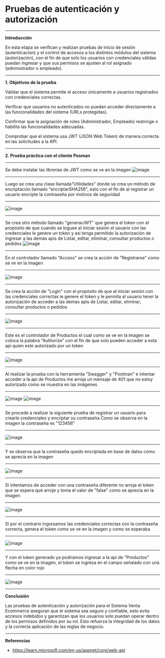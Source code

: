 # Pruebas de autenticación y autorización
---

**Introducción**

En esta etapa se verifican y realizan pruebas de inicio de sesión (autenticación) y el control de accesos a los distintos módulos del sistema (autorización), con el fin de que solo los usuarios con credenciales válidas puedan ingresar y que sus permisos se ajusten al rol asignado (administrador o empleado).

---


**1. Objetivos de la prueba**

Validar que el sistema permite el acceso únicamente a usuarios registrados con credenciales correctas.

Verificar que usuarios no autenticados no puedan acceder directamente a las funcionalidades del sistema (URLs protegidas).

Confirmar que la asignación de roles (Administrador, Empleado) restringe o habilita las funcionalidades adecuadas.

Comprobar que el sistema usa JWT (JSON Web Token) de manera correcta en las solicitudes a la API.


---


**2. Prueba práctica con el cliente Posman**

---


Se debe instalar las librerías de JWT como se ve en la imagen
![image](https://github.com/user-attachments/assets/6f7c3a16-2e48-43a7-89e9-76d24ee23b28)


---


Luego se crea una clase llamada"Utilidades" donde se crea un método de encriptación llamado "encriptarSHA256", esto con el fin de al registrar un usuario encripte la contraseña por motivos de seguridad

---
![image](https://github.com/user-attachments/assets/bff4651f-516a-4915-8ecd-5bfdaff844ac)

---

Se crea otro método llamado "generarJWT" que genera el token con el propósito de que cuando se loguee al iniciar sesión el usuario con las credenciales le genere un token y así tenga permitido la autorización de ingresar a las demás apis de Listar, editar, eliminar, consultar productos o pedidos
![image](https://github.com/user-attachments/assets/254eab5f-f34b-4d1c-9127-1cc3474ab8da)

---

En el controlador llamado "Acceso" se crea la acción de "Registrarse" como se ve en la imagen

---

![image](https://github.com/user-attachments/assets/6171c535-563a-4c45-af34-dddabf050e62)

---

Se crea la acción de "Login" con el propósito de que al iniciar sesión con las credenciales correctas le genere el token y le permita al usuario tener la autorización de acceder a las demas apis de Listar, editar, eliminar, consultar productos o pedidos

---

![image](https://github.com/user-attachments/assets/f75a16aa-f88f-4461-b0ff-c5adb49f8235)

---

Este es el controlador de Productos el cual como se ve en la imagen se coloca la palabra "Authorize" con el fin de que solo pueden acceder a esta api quien este autorizado por un token

---

![image](https://github.com/user-attachments/assets/afa486c0-6f34-4e24-8aa9-4d5a49de4d75)

---

Al realizar la prueba con la herramienta "Swagger" y "Postman" e intentar acceder a la api de Productos me arroja un mensaje de 401 que no estoy autorizado como se muestra en las imágenes

---

![image](https://github.com/user-attachments/assets/daf1e815-a691-41dc-94b4-0644bc8cbf51)
![image](https://github.com/user-attachments/assets/f0bf5884-efec-40de-ac4b-6bc132dd03f0)

---

Se procede a realizar la siguiente prueba de registrar un usuario para crearle credenciales y encriptar su contraseña 
Como se observa en la imagen la contraseña es "123456"

---

![image](https://github.com/user-attachments/assets/4e467c9d-88e6-44a5-bf9a-bb6263d4c60d)

---

Y se observa que la contraseña quedo encriptada en base de datos como se aprecia en la imagen

---

![image](https://github.com/user-attachments/assets/4690aa20-2dd5-4b8c-88a4-c5ffe4adef00)

---

Si intentamos de acceder con una contraseña diferente no arroja el token que se espera que arroje y toma el valor de "false" como se aprecia en la imagen

---

![image](https://github.com/user-attachments/assets/700e1767-3854-4b33-91ff-ea39cd188f54)

---

Si por el contrario ingresamos las credenciales correctas con la contraseña correcta, genera el token como se ve en la imagen y como se esperaba

---

![image](https://github.com/user-attachments/assets/26808a8a-e9fb-4217-b02e-42f3cab18a3f)

---

Y con el token generado ya podriamos ingresar a la api de "Productos" como se ve en la imagen, el token se ingresa en el campo señalado con una flecha en color rojo

---

![image](https://github.com/user-attachments/assets/2b361c66-32b3-42c5-81c1-9a342b32cd0c)


---

**Conclusión**

Las pruebas de autenticación y autorización para el Sistema Venta Ecommerce aseguran que el sistema sea seguro y confiable, esto evita accesos indebidos y garantizan que los usuarios solo puedan operar dentro de los permisos definidos por su rol. Esto refuerza la integridad de los datos y la correcta aplicación de las reglas de negocio.

---

**Referencias**

- https://learn.microsoft.com/en-us/aspnet/core/web-api
